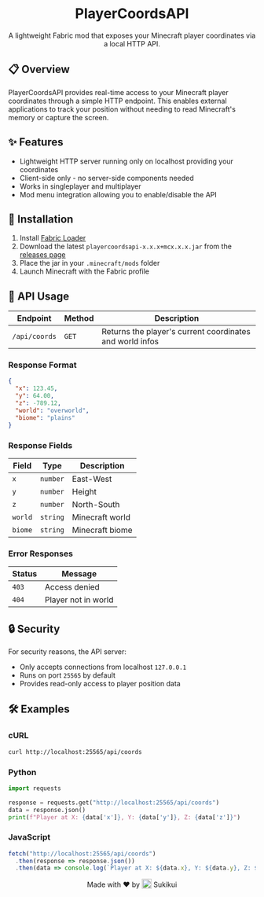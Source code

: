 <div align="center">

# PlayerCoordsAPI

A lightweight Fabric mod that exposes your Minecraft player coordinates via a local HTTP API.

</div>

## 📋 Overview

PlayerCoordsAPI provides real-time access to your Minecraft player coordinates through a simple HTTP endpoint. This enables external applications to track your position without needing to read Minecraft's memory or capture the screen.

## ✨ Features

- Lightweight HTTP server running only on localhost providing your coordinates
- Client-side only - no server-side components needed
- Works in singleplayer and multiplayer
- Mod menu integration allowing you to enable/disable the API

## 🚀 Installation

1. Install [Fabric Loader](https://fabricmc.net/use/)
2. Download the latest `playercoordsapi-x.x.x+mcx.x.x.jar` from the [releases page](https://github.com/Sukikui/PlayerCoordsAPI/releases)
3. Place the jar in your `.minecraft/mods` folder
4. Launch Minecraft with the Fabric profile

## 🔌 API Usage

| Endpoint      | Method | Description                                              |
|---------------|--------|----------------------------------------------------------|
| `/api/coords` | `GET`  | Returns the player's current coordinates and world infos |

### Response Format

```json
{
  "x": 123.45,
  "y": 64.00,
  "z": -789.12,
  "world": "overworld",
  "biome": "plains"
}
```

### Response Fields

| Field   | Type     | Description     |
|---------|----------|-----------------|
| `x`     | `number` | East-West       |
| `y`     | `number` | Height          |
| `z`     | `number` | North-South     |
| `world` | `string` | Minecraft world |
| `biome` | `string` | Minecraft biome |

### Error Responses

| Status | Message             |
|--------|---------------------|
| `403`  | Access denied       |
| `404`  | Player not in world |

## 🔒 Security

For security reasons, the API server:
- Only accepts connections from localhost `127.0.0.1`
- Runs on port `25565` by default
- Provides read-only access to player position data

## 🛠️ Examples

### cURL
```bash
curl http://localhost:25565/api/coords
```

### Python
```python
import requests

response = requests.get("http://localhost:25565/api/coords")
data = response.json()
print(f"Player at X: {data['x']}, Y: {data['y']}, Z: {data['z']}")
```

### JavaScript
```javascript
fetch("http://localhost:25565/api/coords")
  .then(response => response.json())
  .then(data => console.log(`Player at X: ${data.x}, Y: ${data.y}, Z: ${data.z}`));
```

<div align="center">
Made with ❤️ by 
<img src="https://crafatar.com/avatars/7d2159e810514c3eb504c279cadd4273?size=100&overlay" width="20" height="20" style="vertical-align: -3px;"> 
Sukikui
</div>